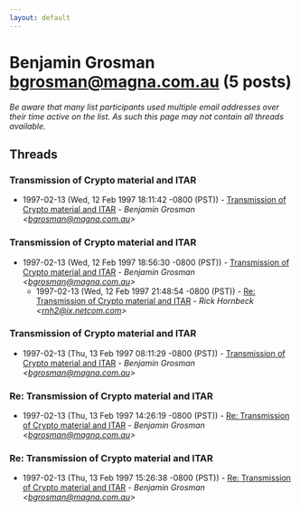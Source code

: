 ```yaml
---
layout: default
---
```


# Benjamin Grosman <bgrosman@magna.com.au> (5 posts)

_Be aware that many list participants used multiple email addresses over their time active on the list. As such this page may not contain all threads available._

## Threads

### Transmission of Crypto material and ITAR
+ 1997-02-13 (Wed, 12 Feb 1997 18:11:42 -0800 (PST)) - [Transmission of Crypto material and ITAR](/archive/1997/02/0c9ddcddeabbb97807fb07568793b7d0cb98028661fd3b16543adb7327f31dcc) - _Benjamin Grosman \<bgrosman@magna.com.au\>_

### Transmission of Crypto material and ITAR
+ 1997-02-13 (Wed, 12 Feb 1997 18:56:30 -0800 (PST)) - [Transmission of Crypto material and ITAR](/archive/1997/02/9709362c4d53ca8b3037a673834afd29565d691fc111838615e729569924cf61) - _Benjamin Grosman \<bgrosman@magna.com.au\>_
  + 1997-02-13 (Wed, 12 Feb 1997 21:48:54 -0800 (PST)) - [Re: Transmission of Crypto material and ITAR](/archive/1997/02/6cdf5c8360ef72b997d0fa47d806ced58e149d3fbf3e08e01abdd3f897313f72) - _Rick Hornbeck \<rnh2@ix.netcom.com\>_

### Transmission of Crypto material and ITAR
+ 1997-02-13 (Thu, 13 Feb 1997 08:11:29 -0800 (PST)) - [Transmission of Crypto material and ITAR](/archive/1997/02/dcc51a6f0e19cad7799341491ebc02eaa5bb7a01e0e07d47cf14af9f3c4a5e8b) - _Benjamin Grosman \<bgrosman@magna.com.au\>_

### Re: Transmission of Crypto material and ITAR
+ 1997-02-13 (Thu, 13 Feb 1997 14:26:19 -0800 (PST)) - [Re: Transmission of Crypto material and ITAR](/archive/1997/02/0c7633044e9de9794cdf0915cbb0566cc61941f6c7dd7a56758bfb439acc9d33) - _Benjamin Grosman \<bgrosman@magna.com.au\>_

### Re: Transmission of Crypto material and ITAR
+ 1997-02-13 (Thu, 13 Feb 1997 15:26:38 -0800 (PST)) - [Re: Transmission of Crypto material and ITAR](/archive/1997/02/8b800f9fe927ee1a1d2f6794ff84cce3f6a18751c1c69d626b4d91d0153bfbe1) - _Benjamin Grosman \<bgrosman@magna.com.au\>_


